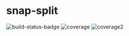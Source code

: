 # snap-split

![build-status-badge](https://github.com/james-tait-bjss/snap-split/actions/workflows/build.yml/badge.svg)
![coverage](coverage/lcov-report/favicon.png)
![coverage2](coverage/lcov-report/sort-arrow-sprite.png)
